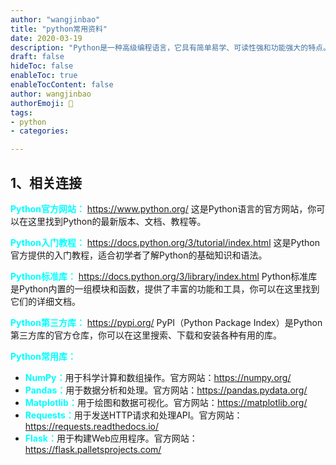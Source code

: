 ```yaml
---
author: "wangjinbao"
title: "python常用资料"
date: 2020-03-19
description: "Python是一种高级编程语言，它具有简单易学、可读性强和功能强大的特点。"
draft: false
hideToc: false
enableToc: true
enableTocContent: false
author: wangjinbao
authorEmoji: 👻
tags:
- python
- categories:

---
```

## 1、相关连接
<b><font color="cyan">Python官方网站：</font></b>
https://www.python.org/ 这是Python语言的官方网站，你可以在这里找到Python的最新版本、文档、教程等。

<b><font color="cyan">Python入门教程：</font></b>
https://docs.python.org/3/tutorial/index.html 这是Python官方提供的入门教程，适合初学者了解Python的基础知识和语法。

<b><font color="cyan">Python标准库：</font></b>
https://docs.python.org/3/library/index.html Python标准库是Python内置的一组模块和函数，提供了丰富的功能和工具，你可以在这里找到它们的详细文档。

<b><font color="cyan">Python第三方库：</font></b>
https://pypi.org/ PyPI（Python Package Index）是Python第三方库的官方仓库，你可以在这里搜索、下载和安装各种有用的库。

<b><font color="cyan">Python常用库：</font></b>

+ <b><font color="cyan">NumPy：</font></b>用于科学计算和数组操作。官方网站：https://numpy.org/
+ <b><font color="cyan">Pandas：</font></b>用于数据分析和处理。官方网站：https://pandas.pydata.org/
+ <b><font color="cyan">Matplotlib：</font></b>用于绘图和数据可视化。官方网站：https://matplotlib.org/
+ <b><font color="cyan">Requests：</font></b>用于发送HTTP请求和处理API。官方网站：https://requests.readthedocs.io/
+ <b><font color="cyan">Flask：</font></b>用于构建Web应用程序。官方网站：https://flask.palletsprojects.com/